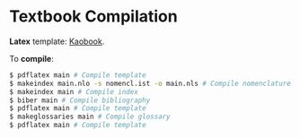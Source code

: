 # Textbook Compilation

**Latex** template: [Kaobook](https://github.com/fmarotta/kaobook). 

To **compile**: 
```bash
$ pdflatex main # Compile template
$ makeindex main.nlo -s nomencl.ist -o main.nls # Compile nomenclature
$ makeindex main # Compile index
$ biber main # Compile bibliography
$ pdflatex main # Compile template
$ makeglossaries main # Compile glossary
$ pdflatex main # Compile template
```